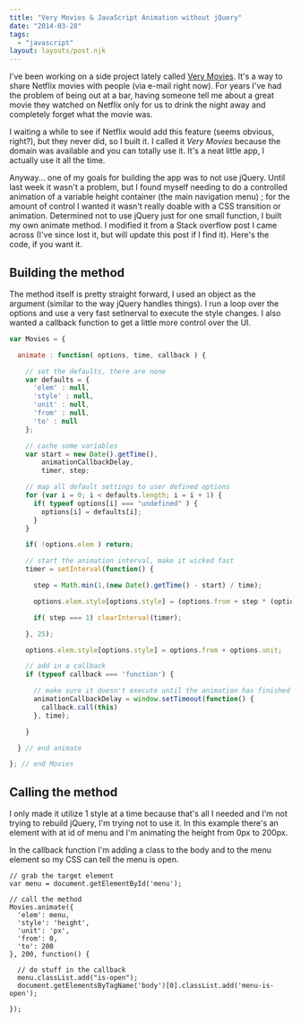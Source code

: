 ```yaml
---
title: "Very Movies & JavaScript Animation without jQuery"
date: "2014-03-28"
tags:
  - "javascript"
layout: layouts/post.njk
---
```


I've been working on a side project lately called [Very Movies](http://verymovies.com). It's a way to share Netflix movies with people (via e-mail right now). For years I've had the problem of being out at a bar, having someone tell me about a great movie they watched on Netflix only for us to drink the night away and completely forget what the movie was.

I waiting a while to see if Netflix would add this feature (seems obvious, right?), but they never did, so I built it. I called it _Very Movies_ because the domain was available and you can totally use it. It's a neat little app, I actually use it all the time.

Anyway... one of my goals for building the app was to not use jQuery. Until last week it wasn't a problem, but I found myself needing to do a controlled animation of a variable height container (the main navigation menu) ; for the amount of control I wanted it wasn't really doable with a CSS transition or animation. Determined not to use jQuery just for one small function, I built my own animate method. I modified it from a Stack overflow post I came across (I've since lost it, but will update this post if I find it). Here's the code, if you want it.

## Building the method

The method itself is pretty straight forward, I used an object as the argument (similar to the way jQuery handles things). I run a loop over the options and use a very fast setInerval to execute the style changes. I also wanted a callback function to get a little more control over the UI.

```javascript
var Movies = {

  animate : function( options, time, callback ) {

    // set the defaults, there are none
    var defaults = {
      'elem' : null,
      'style' : null,
      'unit' : null,
      'from' : null,
      'to' : null
    };

    // cache some variables
    var start = new Date().getTime(),
        animationCallbackDelay,
        timer, step;

    // map all default settings to user defined options
    for (var i = 0; i < defaults.length; i = i + 1) {
      if( typeof options[i] === "undefined" ) {
        options[i] = defaults[i];
      }
    }

    if( !options.elem ) return;

    // start the animation interval, make it wicked fast
    timer = setInterval(function() {

      step = Math.min(1,(new Date().getTime() - start) / time);

      options.elem.style[options.style] = (options.from + step * (options.to - options.from)) + options.unit;

      if( step === 1) clearInterval(timer);

    }, 25);

    options.elem.style[options.style] = options.from + options.unit;

    // add in a callback
    if (typeof callback === 'function') {

      // make sure it doesn't execute until the animation has finished
      animationCallbackDelay = window.setTimeout(function() {
        callback.call(this)
      }, time);

    }

  } // end animate

}; // end Movies
```

## Calling the method

I only made it utilize 1 style at a time because that's all I needed and I'm not trying to rebuild jQuery, I'm trying not to use it. In this example there's an element with at id of menu and I'm animating the height from 0px to 200px.

In the callback function I'm adding a class to the body and to the menu element so my CSS can tell the menu is open.

```
// grab the target element
var menu = document.getElementById('menu');

// call the method
Movies.animate({
  'elem': menu,
  'style': 'height',
  'unit': 'px',
  'from': 0,
  'to': 200
}, 200, function() {

  // do stuff in the callback
  menu.classList.add("is-open");
  document.getElementsByTagName('body')[0].classList.add('menu-is-open');

});
```

